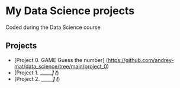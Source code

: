 # My Data Science projects

Coded during the Data Science course

## Projects
* [Project 0. GAME Guess the number] (https://github.com/andrey-mat/data_science/tree/main/project_0)
* [Project 1. ________] (___)
* [Project 2. ________] (___)

